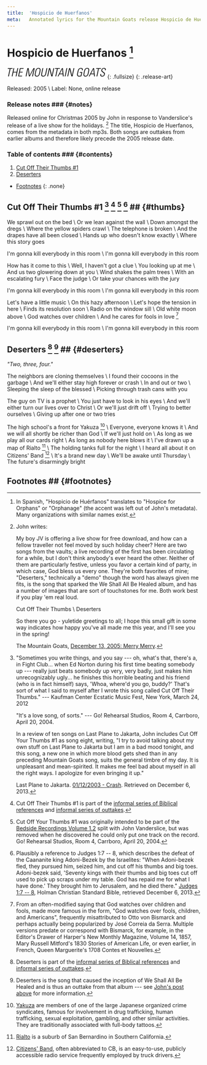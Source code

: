 ```yaml
---
title:  'Hospicio de Huerfanos'
meta:   Annotated lyrics for the Mountain Goats release Hospicio de Huerfanos.
---
```


# Hospicio de Huerfanos [^hospicio] #

![Banner for the Mountain Goats blog](./media/tmgsite-banner.jpg){: .fullsize}
{: .release-art}

Released: 2005 \\
Label: None, online release

[^hospicio]:
    In Spanish, "Hospicio de Huérfanos" translates to "Hospice for Orphans" or
    "Orphanage" (the accent was left out of John's metadata). Many
    organizations with similar names exist.

### Release notes ### {#notes}

Released online for Christmas 2005 by John in response to Vanderslice's
release of a live show for the holidays. [^post] The title, Hospicio de
Huerfanos, comes from the metadata in both mp3s. Both songs are outtakes from
earlier albums and therefore likely precede the 2005 release date.

[^post]:
    John writes:

    My boy JV is offering a live show for free download, and how can a fellow
    traveller not feel moved by such holiday cheer? Here are two songs from
    the vaults; a live recording of the first has been circulating for a
    while, but I don't think anybody's ever heard the other. Neither of them
    are particularly festive, unless you favor a certain kind of party, in
    which case, God bless us every one. They're both favorites of mine;
    "Deserters," technically a "demo" though the word has always given me
    fits, is the song that sparked the We Shall All Be Healed album, and has a
    number of images that are sort of touchstones for me. Both work best if
    you play 'em real loud.

    Cut Off Their Thumbs \\
    Deserters

    So there you go - yuletide greetings to all; I hope this small gift in
    some way indicates how happy you've all made me this year, and I'll see
    you in the spring!

    The Mountain Goats, [December 13, 2005: Merry
    Merry](http://www.mountain-goats.com/archives/2005/12/).

### Table of contents ### {#contents}

1. [Cut Off Their Thumbs #1](#thumbs)
2. [Deserters](#deserters)

* [Footnotes](#footnotes)
{: .none}

## Cut Off Their Thumbs \#1 [^thumbsjohn] [^thumbsseries] [^thumbsouttake] [^adonibezek] ## {#thumbs}

We sprawl out on the bed \\
Or we lean against the wall \\
Down amongst the dregs \\
Where the yellow spiders crawl \\
The telephone is broken \\
And the drapes have all been closed \\
Hands up who doesn't know exactly \\
Where this story goes

I'm gonna kill everybody in this room \\
I'm gonna kill everybody in this room

How has it come to this \\
Well, I haven't got a clue \\
You looking up at me \\
And us two glowering down at you \\
Wind shakes the palm trees \\
With an escalating fury \\
Face the judge \\
Or take your chances with the jury

I'm gonna kill everybody in this room \\
I'm gonna kill everybody in this room

Let's have a little music \\
On this hazy afternoon \\
Let's hope the tension in here \\
Finds its resolution soon \\
Radio on the window sill \\
Old white moon above \\
God watches over children \\
And he cares for fools in love [^fools]

I'm gonna kill everybody in this room \\
I'm gonna kill everybody in this room

[^thumbsjohn]:
    "Sometimes you write things, and you say --- oh, what's that, there's a,
    in Fight Club... when Ed Norton during his first time beating somebody up
    --- really just beats somebody up very, very badly, just makes him
    unrecognizably ugly...  he finishes this horrible beating and his friend
    (who is in fact himself) says, 'Whoa, where'd you go, buddy?' That's sort
    of what I said to myself after I wrote this song called Cut Off Their
    Thumbs." --- Kaufman Center Ecstatic Music Fest, New York, March 24, 2012

    "It's a love song, of sorts." --- Go! Rehearsal Studios, Room 4, Carrboro,
    April 20, 2004.

    In a review of ten songs on Last Plane to Jakarta, John includes Cut Off
    Your Thumbs #1 as song eight, writing, "I try to avoid talking about my
    own stuff on Last Plane to Jakarta but I am in a bad mood tonight, and
    this song, a new one in which more blood gets shed than in any preceding
    Mountain Goats song, suits the general timbre of my day. It is unpleasant
    and mean-spirited. It makes me feel bad about myself in all the right
    ways. I apologize for even bringing it up."

    Last Plane to Jakarta. [01/12/2003 -
    Crash](http://www.lastplanetojakarta.com/articles/tensongs9.html).
    Retrieved on December 6, 2013.

[^thumbsseries]:
    Cut Off Their Thumbs #1 is part of the [informal series of Biblical
    references](series.html#bible) and [informal series of
    outtakes](series.html#outtakes).

[^thumbsouttake]:
    Cut Off Your Thumbs #1 was originally intended to be part of the [Bedside
    Recordings Volume 1.2](bedside.html) split with John Vanderslice, but was
    removed when he discovered he could only put one track on the record. Go!
    Rehearsal Studios, Room 4, Carrboro, April 20, 2004.

[^adonibezek]:
    Plausibly a reference to Judges 1:7 -- 8, which describes the defeat of
    the Caananite king Adoni-Bezek by the Israelites: "When Adoni-bezek fled,
    they pursued him, seized him, and cut off his thumbs and big toes.
    Adoni-bezek said, 'Seventy kings with their thumbs and big toes cut off
    used to pick up scraps under my table. God has repaid me for what I have
    done.' They brought him to Jerusalem, and he died there." [Judges 1:7 --
    8](http://www.biblegateway.com/passage/?search=Judges%201:6%20-%207&version=HCSB),
    Holman Christian Standard Bible, retrieved December 6, 2013.

[^fools]:
    From an often-modified saying that God watches over children and fools,
    made more famous in the form, "God watches over fools, children, and
    Americans", frequently misattributed to Otto von Bismarck and perhaps
    actually being popularized by José Correia da Serra. Multiple
    versions predate or correspond with Bismarck, for example, in the Editor's
    Drawer of Harper's New Monthly Magazine, Volume 14, 1857, Mary Russell
    Mitford's 1830 Stories of American Life, or even earlier, in French,
    Queen Marguerite's 1708 Contes et Nouvelles.

## Deserters [^desertersseries] [^desertersouttake] ## {#deserters}

*"Two, three, four."*

The neighbors are cloning themselves \\
I found their cocoons in the garbage \\
And we'll either stay high forever or crash \\
In and out or two \\
Sleeping the sleep of the blessed \\
Picking through trash cans with you

The guy on TV is a prophet \\
You just have to look in his eyes \\
And we'll either turn our lives over to Christ \\
Or we'll just drift off \\
Trying to better ourselves \\
Giving up after one or two tries

The high school's a front for Yakuza [^yakuza] \\
Everyone, everyone knows it \\
And we will all shortly be richer than God \\
If we'll just hold on \\
As long as we play all our cards right \\
As long as nobody here blows it \\
I've drawn up a map of Rialto [^rialto] \\
The holding tanks full for the night \\
I heard all about it on Citizens' Band [^cb] \\
It's a brand new day \\
We'll be awake until Thursday \\
The future's disarmingly bright

[^desertersseries]:
    Deserters is part of the [informal series of Biblical
    references](series.html#bible) and [informal series of
    outtakes](series.html#outtakes).

[^desertersouttake]:
    Deserters is the song that caused the inception of We Shall All Be Healed
    and is thus an outtake from that album --- see [John's post
    above](#fn:post) for more information.

[^yakuza]:
    [Yakuza](https://en.wikipedia.org/wiki/Yakuza) are members of one of the
    large Japanese organized crime syndicates, famous for involvement in drug
    trafficking, human trafficking, sexual exploitation, gambling, and other
    similar activities. They are traditionally associated with full-body
    tattoos.

[^rialto]:
    [Rialto](https://en.wikipedia.org/wiki/Rialto,_California) is a suburb of
    San Bernardino in Southern California.

[^cb]:
    [Citizens'
    Band](https://en.wikipedia.org/wiki/CB_usage_in_the_United_States), often
    abbreviated to CB, is an easy-to-use, publicly accessible radio service
    frequently employed by truck drivers.

## Footnotes ## {#footnotes}
